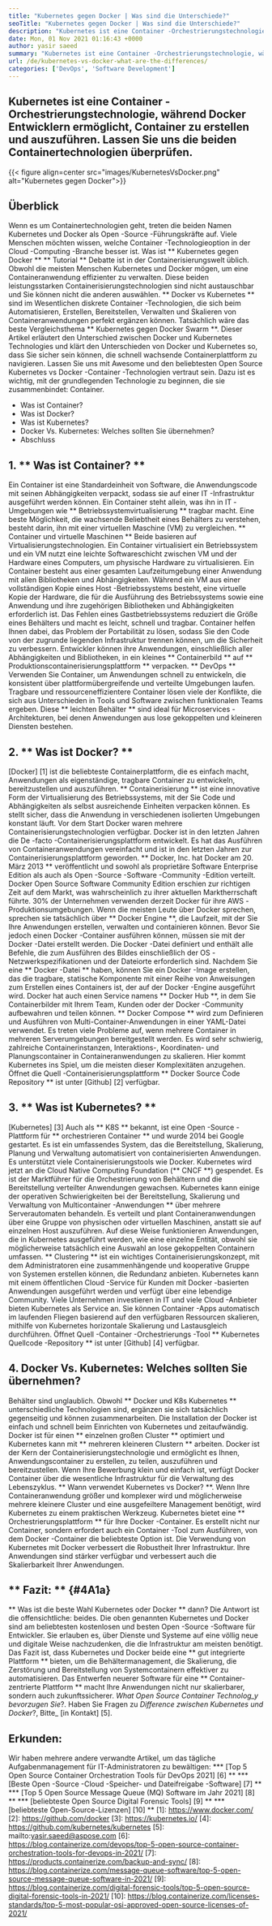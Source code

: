```yaml
---
title: "Kubernetes gegen Docker | Was sind die Unterschiede?" 
seoTitle: "Kubernetes gegen Docker | Was sind die Unterschiede?" 
description: "Kubernetes ist eine Container -Orchestrierungstechnologie, während Docker eine Technologie zum Erstellen und Ausführen von Containern ist. Lassen Sie uns Kubernetes vs Docker überprüfen." 
date: Mon, 01 Nov 2021 01:16:43 +0000
author: yasir saeed
summary: "Kubernetes ist eine Container -Orchestrierungstechnologie, während Docker Entwicklern ermöglicht, Container zu erstellen und auszuführen. Lassen Sie uns die beiden Containertechnologien überprüfen." 
url: /de/kubernetes-vs-docker-what-are-the-differences/
categories: ['DevOps', 'Software Development']
---
```


## Kubernetes ist eine Container -Orchestrierungstechnologie, während Docker Entwicklern ermöglicht, Container zu erstellen und auszuführen. Lassen Sie uns die beiden Containertechnologien überprüfen.

{{< figure align=center src="images/KubernetesVsDocker.png" alt="Kubernetes gegen Docker">}}


## **Überblick**
Wenn es um Containertechnologien geht, treten die beiden Namen Kubernetes und Docker als Open -Source -Führungskräfte auf. Viele Menschen möchten wissen, welche Container -Technologieoption in der Cloud -Computing -Branche besser ist. Was ist ** Kubernetes gegen Docker ** ** Tutorial ** Debatte ist in der Containerisierungswelt üblich. Obwohl die meisten Menschen Kubernetes und Docker mögen, um eine Containeranwendung effizienter zu verwalten. Diese beiden leistungsstarken Containerisierungstechnologien sind nicht austauschbar und Sie können nicht die anderen auswählen. ** Docker vs Kubernetes ** sind im Wesentlichen diskrete Container -Technologien, die sich beim Automatisieren, Erstellen, Bereitstellen, Verwalten und Skalieren von Containeranwendungen perfekt ergänzen können. Tatsächlich wäre das beste Vergleichsthema ** Kubernetes gegen Docker Swarm **.
Dieser Artikel erläutert den Unterschied zwischen Docker und Kubernetes Technologies und klärt den Unterschieden von Docker und Kubernetes so, dass Sie sicher sein können, die schnell wachsende Containerplattform zu navigieren. Lassen Sie uns mit Awesome und den beliebtesten Open Source Kubernetes vs Docker -Container -Technologien vertraut sein. Dazu ist es wichtig, mit der grundlegenden Technologie zu beginnen, die sie zusammenbindet: Container.
  * Was ist Container?
  * Was ist Docker?
  * Was ist Kubernetes?
  * Docker Vs. Kubernetes: Welches sollten Sie übernehmen?
  * Abschluss

## 1. ** Was ist Container? **
Ein Container ist eine Standardeinheit von Software, die Anwendungscode mit seinen Abhängigkeiten verpackt, sodass sie auf einer IT -Infrastruktur ausgeführt werden können. Ein Container steht allein, was ihn in IT -Umgebungen wie ** Betriebssystemvirtualisierung ** tragbar macht. Eine beste Möglichkeit, die wachsende Beliebtheit eines Behälters zu verstehen, besteht darin, ihn mit einer virtuellen Maschine (VM) zu vergleichen. ** Container und virtuelle Maschinen ** Beide basieren auf Virtualisierungstechnologien. Ein Container virtualisiert ein Betriebssystem und ein VM nutzt eine leichte Softwareschicht zwischen VM und der Hardware eines Computers, um physische Hardware zu virtualisieren.
Ein Container besteht aus einer gesamten Laufzeitumgebung einer Anwendung mit allen Bibliotheken und Abhängigkeiten. Während ein VM aus einer vollständigen Kopie eines Host -Betriebssystems besteht, eine virtuelle Kopie der Hardware, die für die Ausführung des Betriebssystems sowie eine Anwendung und ihre zugehörigen Bibliotheken und Abhängigkeiten erforderlich ist. Das Fehlen eines Gastbetriebssystems reduziert die Größe eines Behälters und macht es leicht, schnell und tragbar. Container helfen Ihnen dabei, das Problem der Portabilität zu lösen, sodass Sie den Code von der zugrunde liegenden Infrastruktur trennen können, um die Sicherheit zu verbessern. Entwickler können ihre Anwendungen, einschließlich aller Abhängigkeiten und Bibliotheken, in ein kleines ** Containerbild ** auf ** Produktionscontainerisierungsplattform ** verpacken.
** DevOps ** Verwenden Sie Container, um Anwendungen schnell zu entwickeln, die konsistent über plattformübergreifende und verteilte Umgebungen laufen. Tragbare und ressourceneffizientere Container lösen viele der Konflikte, die sich aus Unterschieden in Tools und Software zwischen funktionalen Teams ergeben. Diese ** leichten Behälter ** sind ideal für Microservices -Architekturen, bei denen Anwendungen aus lose gekoppelten und kleineren Diensten bestehen.

## 2. ** Was ist Docker? **
[Docker] [1] ist die beliebteste Containerplattform, die es einfach macht, Anwendungen als eigenständige, tragbare Container zu entwickeln, bereitzustellen und auszuführen. ** Containerisierung ** ist eine innovative Form der Virtualisierung des Betriebssystems, mit der Sie Code und Abhängigkeiten als selbst ausreichende Einheiten verpacken können. Es stellt sicher, dass die Anwendung in verschiedenen isolierten Umgebungen konstant läuft. Vor dem Start Docker waren mehrere Containerisierungstechnologien verfügbar. Docker ist in den letzten Jahren die De -facto -Containerisierungsplattform entwickelt. Es hat das Ausführen von Containeranwendungen vereinfacht und ist in den letzten Jahren zur Containerisierungsplattform geworden.
** Docker, Inc. hat Docker am 20. März 2013 ** veröffentlicht und sowohl als proprietäre Software Enterprise Edition als auch als Open -Source -Software -Community -Edition verteilt. Docker Open Source Software Community Edition erschien zur richtigen Zeit auf dem Markt, was wahrscheinlich zu ihrer aktuellen Marktherrschaft führte. 30% der Unternehmen verwenden derzeit Docker für ihre AWS -Produktionsumgebungen.
Wenn die meisten Leute über Docker sprechen, sprechen sie tatsächlich über ** Docker Engine **, die Laufzeit, mit der Sie Ihre Anwendungen erstellen, verwalten und containieren können. Bevor Sie jedoch einen Docker -Container ausführen können, müssen sie mit der Docker -Datei erstellt werden. Die Docker -Datei definiert und enthält alle Befehle, die zum Ausführen des Bildes einschließlich der OS -Netzwerkspezifikationen und der Dateiorte erforderlich sind. Nachdem Sie eine ** Docker -Datei ** haben, können Sie ein Docker -Image erstellen, das die tragbare, statische Komponente mit einer Reihe von Anweisungen zum Erstellen eines Containers ist, der auf der Docker -Engine ausgeführt wird. Docker hat auch einen Service namens ** Docker Hub **, in dem Sie Containerbilder mit Ihrem Team, Kunden oder der Docker -Community aufbewahren und teilen können. ** Docker Compose ** wird zum Definieren und Ausführen von Multi-Container-Anwendungen in einer YAML-Datei verwendet.
Es treten viele Probleme auf, wenn mehrere Container in mehreren Serverumgebungen bereitgestellt werden. Es wird sehr schwierig, zahlreiche Containerinstanzen, Interaktions-, Koordinaten- und Planungscontainer in Containeranwendungen zu skalieren. Hier kommt Kubernetes ins Spiel, um die meisten dieser Komplexitäten anzugehen. Öffnet die Quell -Containerisierungsplattform ** Docker Source Code Repository ** ist unter [Github] [2] verfügbar.

## 3. ** Was ist Kubernetes? **
[Kubernetes] [3] Auch als ** K8S ** bekannt, ist eine Open -Source -Plattform für ** orchestrieren Container ** und wurde 2014 bei Google gestartet. Es ist ein umfassendes System, das die Bereitstellung, Skalierung, Planung und Verwaltung automatisiert von containerisierten Anwendungen. Es unterstützt viele Containerisierungstools wie Docker. Kubernetes wird jetzt an die Cloud Native Computing Foundation (** CNCF **) gespendet. Es ist der Marktführer für die Orchestrierung von Behältern und die Bereitstellung verteilter Anwendungen gewachsen.
Kubernetes kann einige der operativen Schwierigkeiten bei der Bereitstellung, Skalierung und Verwaltung von Multicontainer -Anwendungen ** über mehrere Serverautomaten behandeln. Es verteilt und plant Containeranwendungen über eine Gruppe von physischen oder virtuellen Maschinen, anstatt sie auf einzelnen Host auszuführen. Auf diese Weise funktionieren Anwendungen, die in Kubernetes ausgeführt werden, wie eine einzelne Entität, obwohl sie möglicherweise tatsächlich eine Auswahl an lose gekoppelten Containern umfassen. ** Clustering ** ist ein wichtiges Containerisierungskonzept, mit dem Administratoren eine zusammenhängende und kooperative Gruppe von Systemen erstellen können, die Redundanz anbieten.
Kubernetes kann mit einem öffentlichen Cloud -Service für Kunden mit Docker -basierten Anwendungen ausgeführt werden und verfügt über eine lebendige Community. Viele Unternehmen investieren in IT und viele Cloud -Anbieter bieten Kubernetes als Service an. Sie können Container -Apps automatisch im laufenden Fliegen basierend auf den verfügbaren Ressourcen skalieren, mithilfe von Kubernetes horizontale Skalierung und Lastausgleich durchführen. Öffnet Quell -Container -Orchestrierungs -Tool ** Kubernetes Quellcode -Repository ** ist unter [Github] [4] verfügbar.

## 4. Docker Vs. Kubernetes: Welches sollten Sie übernehmen?
Behälter sind unglaublich. Obwohl ** Docker und K8s Kubernetes ** unterschiedliche Technologien sind, ergänzen sie sich tatsächlich gegenseitig und können zusammenarbeiten. Die Installation der Docker ist einfach und schnell beim Einrichten von Kubernetes und zeitaufwändig. Docker ist für einen ** einzelnen großen Cluster ** optimiert und Kubernetes kann mit ** mehreren kleineren Clustern ** arbeiten. Docker ist der Kern der Containerisierungstechnologie und ermöglicht es Ihnen, Anwendungscontainer zu erstellen, zu teilen, auszuführen und bereitzustellen. Wenn Ihre Bewerbung klein und einfach ist, verfügt Docker Container über die wesentliche Infrastruktur für die Verwaltung des Lebenszyklus.
** Wann verwendet Kubernetes vs Docker? **. Wenn Ihre Containeranwendung größer und komplexer wird und möglicherweise mehrere kleinere Cluster und eine ausgefeiltere Management benötigt, wird Kubernetes zu einem praktischen Werkzeug. Kubernetes bietet eine ** Orchestrierungsplattform ** für Ihre Docker -Container. Es erstellt nicht nur Container, sondern erfordert auch ein Container -Tool zum Ausführen, von dem Docker -Container die beliebteste Option ist. Die Verwendung von Kubernetes mit Docker verbessert die Robustheit Ihrer Infrastruktur. Ihre Anwendungen sind stärker verfügbar und verbessert auch die Skalierbarkeit Ihrer Anwendungen.

## ** Fazit: ** {#4A1a}
** Was ist die beste Wahl Kubernetes oder Docker ** dann? Die Antwort ist die offensichtliche: beides. Die oben genannten Kubernetes und Docker sind am beliebtesten kostenlosen und besten Open -Source -Software für Entwickler. Sie erlauben es, über Dienste und Systeme auf eine völlig neue und digitale Weise nachzudenken, die die Infrastruktur am meisten benötigt. Das Fazit ist, dass Kubernetes und Docker beide eine ** gut integrierte Plattform ** bieten, um die Behältermanagement, die Skalierung, die Zerstörung und Bereitstellung von Systemcontainern effektiver zu automatisieren. Das Entwerfen neuerer Software für eine ** Container-zentrierte Plattform ** macht Ihre Anwendungen nicht nur skalierbarer, sondern auch zukunftssicherer.
_What Open Source Container Technolog_y bevorzugen Sie_?. Haben Sie Fragen zu _Difference zwischen Kubernetes und Docker_?, Bitte_ [in Kontakt] [5].

## Erkunden:
Wir haben mehrere andere verwandte Artikel, um das tägliche Aufgabenmanagement für IT-Administratoren zu bewältigen:
  *** [Top 5 Open Source Container Orchestration Tools für DevOps 2021] [6] **
  *** [Beste Open -Source -Cloud -Speicher- und Dateifreigabe -Software] [7] **
  *** [Top 5 Open Source Message Queue (MQ) Software im Jahr 2021] [8] **
  *** [beliebteste Open Source Digital Forensic Tools] [9] **
  *** [beliebteste Open-Source-Lizenzen] [10] **
[1]: https://www.docker.com/
[2]: https://github.com/docker
[3]: https://kubernetes.io/
[4]: https://github.com/kubernetes/kubernetes
[5]: mailto:yasir.saeed@aspose.com
[6]: https://blog.containerize.com/devops/top-5-open-source-container-orchestration-tools-for-devops-in-2021/
[7]: https://products.containerize.com/backup-and-sync/
[8]: https://blog.containerize.com/message-queue-software/top-5-open-source-message-queue-software-in-2021/
[9]: https://blog.containerize.com/digital-forensic-tools/top-5-open-source-digital-forensic-tools-in-2021/
[10]: https://blog.containerize.com/licenses-standards/top-5-most-popular-osi-approved-open-source-licenses-of-2021/
